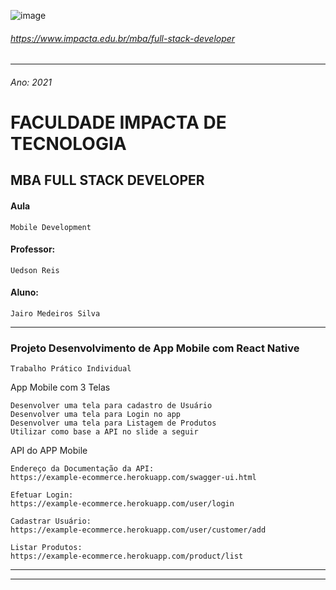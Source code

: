 ![image](https://user-images.githubusercontent.com/69281962/138617122-5ea529c6-ca29-480d-ab0c-0d459171c37e.png)
###### https://www.impacta.edu.br/mba/full-stack-developer
---


###### Ano: 2021
# FACULDADE IMPACTA DE TECNOLOGIA

## MBA FULL STACK DEVELOPER

#### Aula
    Mobile Development

#### Professor:
    Uedson Reis

#### Aluno: 
    Jairo Medeiros Silva

---
### Projeto Desenvolvimento de App Mobile com React Native
    Trabalho Prático Individual

App Mobile com 3 Telas
    
    Desenvolver uma tela para cadastro de Usuário
    Desenvolver uma tela para Login no app
    Desenvolver uma tela para Listagem de Produtos
    Utilizar como base a API no slide a seguir


API do APP Mobile

    Endereço da Documentação da API:
    https://example-ecommerce.herokuapp.com/swagger-ui.html

    Efetuar Login:
    https://example-ecommerce.herokuapp.com/user/login

    Cadastrar Usuário:
    https://example-ecommerce.herokuapp.com/user/customer/add

    Listar Produtos:
    https://example-ecommerce.herokuapp.com/product/list


---
---
